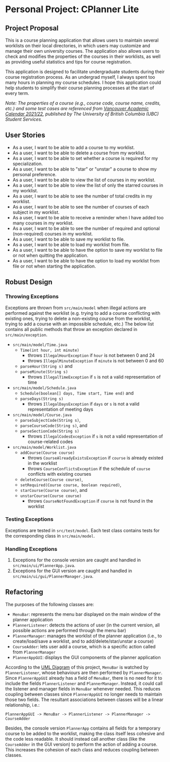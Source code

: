 # Personal Project: CPlanner Lite

## Project Proposal

This is a course planning application that allows users to maintain several worklists on their local directories, in
which users may customize and manage their own university courses. The application also allows users to check and
modifies the properties of the courses in their worklists, as well as providing useful statistics and tips for course
registration.

This application is designed to facilitate undergraduate students during their course registration process. As an
undergrad myself, I always spent too many hours in planning my course schedules. I hope this application could help
students to simplify their course planning processes at the start of every term.

*Note: The properties of a course (e.g., course code, course name, credits, etc.) and some test cases are referenced
from
[Vancouver Academic Calendar 2021/22](http://www.calendar.ubc.ca/vancouver/), published by The University of British
Columbia (UBC) Student Services.*

## User Stories

- As a user, I want to be able to add a course to my worklist.
- As a user, I want to be able to delete a course from my worklist.
- As a user, I want to be able to set whether a course is required for my specialization.
- As a user, I want to be able to "star" or "unstar" a course to show my personal preference.
- As a user, I want to be able to view the list of courses in my worklist.
- As a user, I want to be able to view the list of only the starred courses in my worklist.
- As a user, I want to be able to see the number of total credits in my worklist.
- As a user, I want to be able to see the number of courses of each subject in my worklist.
- As a user, I want to be able to receive a reminder when I have added too many courses in my worklist.
- As a user, I want to be able to see the number of required and optional (non-required) courses in my worklist.
- As a user, I want to be able to save my worklist to file.
- As a user, I want to be able to load my worklist from file.
- As a user, I want to be able to have the option to save my worklist to file or not when quitting the application.
- As a user, I want to be able to have the option to load my worklist from file or not when starting the application.

## Robust Design

### Throwing Exceptions

Exceptions are thrown from `src/main/model` when illegal actions are performed against the worklist (e.g. trying to add
a course conflicting with existing ones, trying to delete a non-existing course from the worklist, trying to add a
course with an impossible schedule, etc.) The below list contains all public methods that throw an exception declared
in `src/main/exception`.

- `src/main/model/Time.java`
    - `Time(int hour, int minute)`
        - throws `IllegalHourException` if `hour` is not between 0 and 24
        - throws `IllegalMinuteException` if `minute` is not between 0 and 60
    - `parseHour(String s)` and
    - `parseMinute(String s)`
        - throws `IllegalTimeException` if `s` is not a valid representation of time
- `src/main/model/Schedule.java`
    - `Schedule(boolean[] days, Time start, Time end)` and
    - `parseDays(String s)`
        - throws `IllegalDaysException` if `days` or `s` is not a valid representation of meeting days
- `src/main/model/Course.java`
    - `parseSubjectCode(String s)`,
    - `parseCourseCode(String s)`, and
    - `parseSectionCode(String s)`
        - throws `IllegalCodesException` if `s` is not a valid representation of course-related codes
- `src/main/model/Worklist.java`
    - `addCourse(Course course)`
        - throws `CourseAlreadyExistsException` if `course` is already existed in the worklist
        - throws `CourseConflictsException` if the schedule of `course` conflicts with existing courses
    - `deleteCourse(Course course)`,
    - `setRequired(Course course, boolean required)`,
    - `starCourse(Course course)`, and
    - `unstarCourse(Course course)`
        - throws `CourseNotFoundException` if `course` is not found in the worklist

### Testing Exceptions

Exceptions are tested in `src/test/model`. Each test class contains tests for the corresponding class
in `src/main/model`.

### Handling Exceptions

1. Exceptions for the console version are caught and handled in `src/main/ui/PlannerApp.java`.
2. Exceptions for the GUI version are caught and handled in `src/main/ui/gui/PlannerManager.java`.

## Refactoring

The purposes of the following classes are:

- `MenuBar`: represents the menu bar displayed on the main window of the planner application
- `PlannerListener`: detects the actions of user (in the current version, all possible actions are performed through the
  menu bar)
- `PlannerManager`: manages the worklist of the planner application (i.e., to create/load/save a worklist, and to
  add/delete/star/unstar a course)
- `CourseAdder`: lets user add a course, which is a specific action called from `PlannerManager`
- `PlannerAppGUI`: displays the GUI components of the planner application

According to the [UML Diagram](./UML_Design_Diagram.pdf) of this project, `MenuBar` is watched by `PlannerListener`,
whose behaviours are then performed by `PlannerManager`. Since `PlannerAppGUI` already has a field of `MenuBar`, there
is no need for it to include the fields `PlannerListener` and `PlannerManager`. Instead, it could call the listener and
manager fields in `MenuBar` whenever needed. This reduces coupling between classes since `PlannerAppGUI` no longer needs
to maintain those two fields. The resultant associations between classes will be a linear relationship, i.e.:

```
PlannerAppGUI -> MenuBar -> PlannerListener -> PlannerManager -> CourseAdder
```

Besides, the console version `PlannerApp` contains all fields for a temporary course to be added to the worklist, making
the class itself less cohesive and the code less readable. It should instead call another class (like the `CourseAdder`
in the GUI version) to perform the action of adding a course. This increases the cohesion of each class and reduces
coupling between classes.